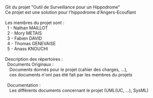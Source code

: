 Git du projet "Outil de Surveillance pour un Hippodrome"\
Ce projet est une solution pour l'hippodrome d'Angers-Ecouflant\
\
Les membres du projet sont :\
&ensp;1 - Nathan MAILLOT\
&ensp;2 - Mory METAIS\
&ensp;3 - Fabien DAVID\
&ensp;4 - Thomas GENEVAISE\
&ensp;5 - Anass KNOUCHI\
\
Description des répertoires :\
&ensp;Documents Originaux :\
&ensp;&ensp;Documents donnés pour le projet (cahier des charges, ...),  
&ensp;&ensp;ces documents n'ont pas été fait par les membres du projets\
\
&ensp;Documentation :\
&ensp;&ensp;Les différents documents concernant le projet (UML(UC, ...), SysML)
